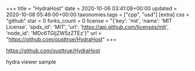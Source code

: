 +++
title = "HydraHost"
date = 2020-10-06 03:41:08+00:00
updated = 2020-10-08 05:49:00+00:00
taxonomies.tags = ["cpp", "usd"]
[extra]
css = "github"
star = 0
forks_count = 0
license = "{'key': 'mit', 'name': 'MIT License', 'spdx_id': 'MIT', 'url': 'https://api.github.com/licenses/mit', 'node_id': 'MDc6TGljZW5zZTEz'}"
url = "https://github.com/ousttrue/HydraHost"
+++

<https://github.com/ousttrue/HydraHost>

hydra viewer sample
